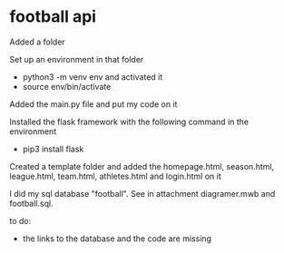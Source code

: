 # football api

Added a folder

Set up an environment in that folder 
  - python3 -m venv env
and activated it 
  - source env/bin/activate

Added the main.py file and put my code on it

Installed the flask framework with the following command in the environment

  - pip3 install flask 

Created a template folder and added the homepage.html, season.html, league.html, team.html, athletes.html and login.html on it

I did my sql database "football". See in attachment diagramer.mwb and football.sql.

to do:
- the links to the database and the code are missing

